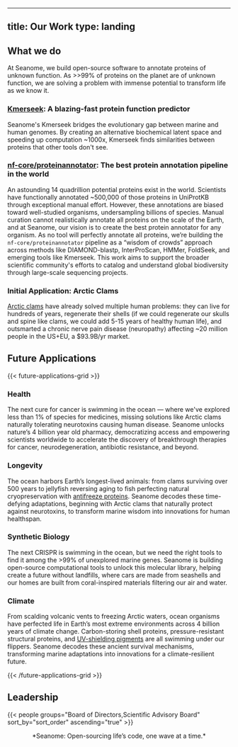 
---
title: Our Work
type: landing
---


## What we do

At Seanome, we build open-source software to annotate proteins of unknown function. As >>99% of proteins on the planet are of unknown function, we are solving a problem with immense potential to transform life as we know it.

### [Kmerseek](https://github.com/seanome/kmerseek/): A blazing-fast protein function predictor

Seanome's Kmerseek bridges the evolutionary gap between marine and human genomes. By creating an alternative biochemical latent space and speeding up computation ~1000x, Kmerseek finds similarities between proteins that other tools don't see.

### [nf-core/proteinannotator](https://github.com/nf-core/proteinannotator): The best protein annotation pipeline in the world

An astounding 14 quadrillion potential proteins exist in the world. Scientists have functionally annotated ~500,000 of those proteins in UniProtKB through exceptional manual effort. However, these annotations are biased toward well-studied organisms, undersampling billions of species. Manual curation cannot realistically annotate all proteins on the scale of the Earth, and at Seanome, our vision is to create the best protein annotator for any organism. As no tool will perfectly annotate all proteins, we’re building the `nf-core/proteinannotator` pipeline as a “wisdom of crowds” approach across methods like DIAMOND-blastp, InterProScan, HMMer, FoldSeek, and emerging tools like Kmerseek. This work aims to support the broader scientific community's efforts to catalog and understand global biodiversity through large-scale sequencing projects.

### Initial Application: Arctic Clams

[Arctic clams](https://blog.seanome.org/p/curing-diseases-with-arctic-clams) have already solved multiple human problems: they can live for hundreds of years, regenerate their shells (if we could regenerate our skulls and spine like clams, we could add 5-15 years of healthy human life), and outsmarted a chronic nerve pain disease (neuropathy) affecting ~20 million people in the US+EU, a $93.9B/yr market.

## Future Applications


{{< future-applications-grid >}}

<div class="future-applications-card">
  <!-- <img src="/media/applications/health.jpg" alt="Health"> -->
  <h3>Health</h3>
  <p>The next cure for cancer is swimming in the ocean — where we've explored less than 1% of species for medicines, missing solutions like Arctic clams naturally tolerating neurotoxins causing human disease. Seanome unlocks nature’s 4 billion year old pharmacy, democratizing access and empowering scientists worldwide to accelerate the discovery of breakthrough therapies for cancer, neurodegeneration, antibiotic resistance, and beyond.</p>
</div>

<div class="future-applications-card">
  <!-- <img src="/media/applications/longevity.jpg" alt="Longevity"> -->
  <h3>Longevity</h3>
  <p>The ocean harbors Earth’s longest-lived animals: from clams surviving over 500 years to jellyfish reversing aging to fish perfecting natural cryopreservation with <a href="https://en.wikipedia.org/wiki/Antifreeze_protein">antifreeze proteins</a>. Seanome decodes these time-defying adaptations, beginning with Arctic clams that naturally protect against neurotoxins, to transform marine wisdom into innovations for human healthspan.
</p>
</div>

<div class="future-applications-card">
  <!-- <img src="/media/applications/synthetic-bio.jpg" alt="Synthetic Biology"> -->
  <h3>Synthetic Biology</h3>
  <p>The next CRISPR is swimming in the ocean, but we need the right tools to find it among the >99% of unexplored marine genes. Seanome is building open-source computational tools to unlock this molecular library, helping create a future without landfills, where cars are made from seashells and our homes are built from coral-inspired materials filtering our air and water.</p>
</div>

<div class="future-applications-card">
  <!-- <img src="/media/applications/climate.jpg" alt="Climate"> -->
  <h3>Climate</h3>
  <p>From scalding volcanic vents to freezing Arctic waters, ocean organisms have perfected life in Earth’s most extreme environments across 4 billion years of climate change. Carbon-storing shell proteins, pressure-resistant structural proteins, and <a href="https://beautymatter.com/articles/arcaea-acquires-biotech-start-up-gadusol-laboratories">UV-shielding pigments</a> are all swimming under our flippers. Seanome decodes these ancient survival mechanisms, transforming marine adaptations into innovations for a climate-resilient future.</p>
</div>

{{< /future-applications-grid >}}



## Leadership

{{< people groups="Board of Directors,Scientific Advisory Board" sort_by="sort_order" ascending="true" >}}

<center>
*Seanome: Open-sourcing life’s code, one wave at a time.*
</center>

